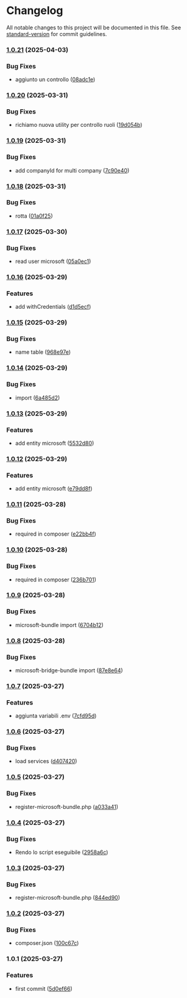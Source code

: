 # Changelog

All notable changes to this project will be documented in this file. See [standard-version](https://github.com/conventional-changelog/standard-version) for commit guidelines.

### [1.0.21](https://github.com/K3Progetti/microsoft-bundle/compare/v1.0.20...v1.0.21) (2025-04-03)


### Bug Fixes

* aggiunto un controllo ([08adc1e](https://github.com/K3Progetti/microsoft-bundle/commit/08adc1ed05a8d1ee74c577d2972c179c842c0f31))

### [1.0.20](https://github.com/K3Progetti/microsoft-bundle/compare/v1.0.19...v1.0.20) (2025-03-31)


### Bug Fixes

* richiamo nuova utility per controllo ruoli ([19d054b](https://github.com/K3Progetti/microsoft-bundle/commit/19d054b5388a6424d0cc23cbb142d5c8985fd72b))

### [1.0.19](https://github.com/K3Progetti/microsoft-bundle/compare/v1.0.18...v1.0.19) (2025-03-31)


### Bug Fixes

* add companyId for multi company ([7c90e40](https://github.com/K3Progetti/microsoft-bundle/commit/7c90e40d19b14062f622939cb66667f4f130d564))

### [1.0.18](https://github.com/K3Progetti/microsoft-bundle/compare/v1.0.17...v1.0.18) (2025-03-31)


### Bug Fixes

* rotta ([01a0f25](https://github.com/K3Progetti/microsoft-bundle/commit/01a0f25a72f1544c2e78452311a585752f072e8a))

### [1.0.17](https://github.com/K3Progetti/microsoft-bundle/compare/v1.0.16...v1.0.17) (2025-03-30)


### Bug Fixes

* read user microsoft ([05a0ec1](https://github.com/K3Progetti/microsoft-bundle/commit/05a0ec1d90f7adf120f71ef8f40df9ed037e8d90))

### [1.0.16](https://github.com/K3Progetti/microsoft-bundle/compare/v1.0.15...v1.0.16) (2025-03-29)


### Features

* add withCredentials ([d1d5ecf](https://github.com/K3Progetti/microsoft-bundle/commit/d1d5ecf87ed3675f413ce67d0e87f96b9cb48f99))

### [1.0.15](https://github.com/K3Progetti/microsoft-bundle/compare/v1.0.14...v1.0.15) (2025-03-29)


### Bug Fixes

* name table ([968e97e](https://github.com/K3Progetti/microsoft-bundle/commit/968e97ea4b426fe3550019ae7d9a5dc359022ecf))

### [1.0.14](https://github.com/K3Progetti/microsoft-bundle/compare/v1.0.13...v1.0.14) (2025-03-29)


### Bug Fixes

* import ([6a485d2](https://github.com/K3Progetti/microsoft-bundle/commit/6a485d2cf88e63895c7887298898a60639ced459))

### [1.0.13](https://github.com/K3Progetti/microsoft-bundle/compare/v1.0.12...v1.0.13) (2025-03-29)


### Features

* add entity microsoft ([5532d80](https://github.com/K3Progetti/microsoft-bundle/commit/5532d80f6b8ac271fe9202593d77a00f2b3db0a9))

### [1.0.12](https://github.com/K3Progetti/microsoft-bundle/compare/v1.0.11...v1.0.12) (2025-03-29)


### Features

* add entity microsoft ([e79dd8f](https://github.com/K3Progetti/microsoft-bundle/commit/e79dd8f55f2e8bd7f54be94f206d55f5d2a1685e))

### [1.0.11](https://github.com/K3Progetti/microsoft-bundle/compare/v1.0.10...v1.0.11) (2025-03-28)


### Bug Fixes

* required in composer ([e22bb4f](https://github.com/K3Progetti/microsoft-bundle/commit/e22bb4f43ac6a64961a206beb28748d33a7d75e9))

### [1.0.10](https://github.com/K3Progetti/microsoft-bundle/compare/v1.0.9...v1.0.10) (2025-03-28)


### Bug Fixes

* required in composer ([236b701](https://github.com/K3Progetti/microsoft-bundle/commit/236b701d9bf70a15f90f347b1997f552f4037ce3))

### [1.0.9](https://github.com/K3Progetti/microsoft-bundle/compare/v1.0.8...v1.0.9) (2025-03-28)


### Bug Fixes

* microsoft-bundle import ([6704b12](https://github.com/K3Progetti/microsoft-bundle/commit/6704b123e4786d998a4eaf956a9e08c8719b87ce))

### [1.0.8](https://github.com/K3Progetti/microsoft-bundle/compare/v1.0.7...v1.0.8) (2025-03-28)


### Bug Fixes

* microsoft-bridge-bundle import ([87e8e64](https://github.com/K3Progetti/microsoft-bundle/commit/87e8e643a28707e4cdd47d7e99901e6d83c41dcd))

### [1.0.7](https://github.com/K3Progetti/microsoft-bundle/compare/v1.0.6...v1.0.7) (2025-03-27)


### Features

* aggiunta variabili .env ([7cfd95d](https://github.com/K3Progetti/microsoft-bundle/commit/7cfd95df85dd461e3c35923f75e95dcceaf7700c))

### [1.0.6](https://github.com/K3Progetti/microsoft-bundle/compare/v1.0.5...v1.0.6) (2025-03-27)


### Bug Fixes

* load services ([d407420](https://github.com/K3Progetti/microsoft-bundle/commit/d407420371e29b952bf69fa44b1f4f1558772010))

### [1.0.5](https://github.com/K3Progetti/microsoft-bundle/compare/v1.0.4...v1.0.5) (2025-03-27)


### Bug Fixes

* register-microsoft-bundle.php ([a033a41](https://github.com/K3Progetti/microsoft-bundle/commit/a033a41ec6762fba6a057a16691064390241e02a))

### [1.0.4](https://github.com/K3Progetti/microsoft-bundle/compare/v1.0.3...v1.0.4) (2025-03-27)


### Bug Fixes

* Rendo lo script eseguibile ([2958a6c](https://github.com/K3Progetti/microsoft-bundle/commit/2958a6c3bdbdf985bb3e62868a1aa466d404129d))

### [1.0.3](https://github.com/K3Progetti/microsoft-bundle/compare/v1.0.2...v1.0.3) (2025-03-27)


### Bug Fixes

* register-microsoft-bundle.php ([844ed90](https://github.com/K3Progetti/microsoft-bundle/commit/844ed906ba6e049858d60d953c583bbda7fda21c))

### [1.0.2](https://github.com/K3Progetti/microsoft-bundle/compare/v1.0.1...v1.0.2) (2025-03-27)


### Bug Fixes

* composer.json ([100c67c](https://github.com/K3Progetti/microsoft-bundle/commit/100c67c2cf396c824c9e026763c6888312a3e02c))

### 1.0.1 (2025-03-27)


### Features

* first commit ([5d0ef66](https://github.com/K3Progetti/microsoft-bundle/commit/5d0ef66fed4c3415e5dbd6cffddec8e3fe481b11))
